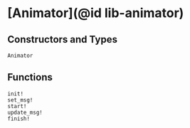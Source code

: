 # [Animator](@id lib-animator)

## Constructors and Types
```@docs
Animator
```

## Functions
```@docs
init!
set_msg!
start!
update_msg!
finish!
```
